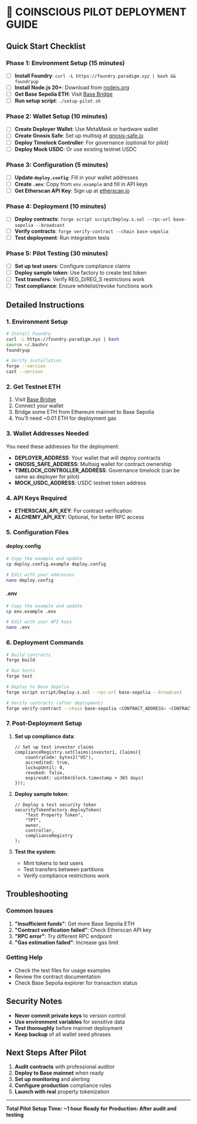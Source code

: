 # 🚀 COINSCIOUS PILOT DEPLOYMENT GUIDE

## Quick Start Checklist

### Phase 1: Environment Setup (15 minutes)
- [ ] **Install Foundry**: `curl -L https://foundry.paradigm.xyz | bash && foundryup`
- [ ] **Install Node.js 20+**: Download from [nodejs.org](https://nodejs.org)
- [ ] **Get Base Sepolia ETH**: Visit [Base Bridge](https://bridge.base.org/deposit)
- [ ] **Run setup script**: `./setup-pilot.sh`

### Phase 2: Wallet Setup (10 minutes)
- [ ] **Create Deployer Wallet**: Use MetaMask or hardware wallet
- [ ] **Create Gnosis Safe**: Set up multisig at [gnosis-safe.io](https://gnosis-safe.io)
- [ ] **Deploy Timelock Controller**: For governance (optional for pilot)
- [ ] **Deploy Mock USDC**: Or use existing testnet USDC

### Phase 3: Configuration (5 minutes)
- [ ] **Update `deploy.config`**: Fill in your wallet addresses
- [ ] **Create `.env`**: Copy from `env.example` and fill in API keys
- [ ] **Get Etherscan API Key**: Sign up at [etherscan.io](https://etherscan.io)

### Phase 4: Deployment (10 minutes)
- [ ] **Deploy contracts**: `forge script script/Deploy.s.sol --rpc-url base-sepolia --broadcast`
- [ ] **Verify contracts**: `forge verify-contract --chain base-sepolia`
- [ ] **Test deployment**: Run integration tests

### Phase 5: Pilot Testing (30 minutes)
- [ ] **Set up test users**: Configure compliance claims
- [ ] **Deploy sample token**: Use factory to create test token
- [ ] **Test transfers**: Verify REG_D/REG_S restrictions work
- [ ] **Test compliance**: Ensure whitelist/revoke functions work

## Detailed Instructions

### 1. Environment Setup

```bash
# Install Foundry
curl -L https://foundry.paradigm.xyz | bash
source ~/.bashrc
foundryup

# Verify installation
forge --version
cast --version
```

### 2. Get Testnet ETH

1. Visit [Base Bridge](https://bridge.base.org/deposit)
2. Connect your wallet
3. Bridge some ETH from Ethereum mainnet to Base Sepolia
4. You'll need ~0.01 ETH for deployment gas

### 3. Wallet Addresses Needed

You need these addresses for the deployment:

- **DEPLOYER_ADDRESS**: Your wallet that will deploy contracts
- **GNOSIS_SAFE_ADDRESS**: Multisig wallet for contract ownership
- **TIMELOCK_CONTROLLER_ADDRESS**: Governance timelock (can be same as deployer for pilot)
- **MOCK_USDC_ADDRESS**: USDC testnet token address

### 4. API Keys Required

- **ETHERSCAN_API_KEY**: For contract verification
- **ALCHEMY_API_KEY**: Optional, for better RPC access

### 5. Configuration Files

#### deploy.config
```bash
# Copy the example and update
cp deploy.config.example deploy.config

# Edit with your addresses
nano deploy.config
```

#### .env
```bash
# Copy the example and update
cp env.example .env

# Edit with your API keys
nano .env
```

### 6. Deployment Commands

```bash
# Build contracts
forge build

# Run tests
forge test

# Deploy to Base Sepolia
forge script script/Deploy.s.sol --rpc-url base-sepolia --broadcast

# Verify contracts (after deployment)
forge verify-contract --chain base-sepolia <CONTRACT_ADDRESS> <CONTRACT_NAME>
```

### 7. Post-Deployment Setup

1. **Set up compliance data**:
   ```solidity
   // Set up test investor claims
   complianceRegistry.setClaims(investor1, Claims({
       countryCode: bytes2("US"),
       accredited: true,
       lockupUntil: 0,
       revoked: false,
       expiresAt: uint64(block.timestamp + 365 days)
   }));
   ```

2. **Deploy sample token**:
   ```solidity
   // Deploy a test security token
   securityTokenFactory.deployToken(
       "Test Property Token",
       "TPT",
       owner,
       controller,
       complianceRegistry
   );
   ```

3. **Test the system**:
   - Mint tokens to test users
   - Test transfers between partitions
   - Verify compliance restrictions work

## Troubleshooting

### Common Issues

1. **"Insufficient funds"**: Get more Base Sepolia ETH
2. **"Contract verification failed"**: Check Etherscan API key
3. **"RPC error"**: Try different RPC endpoint
4. **"Gas estimation failed"**: Increase gas limit

### Getting Help

- Check the test files for usage examples
- Review the contract documentation
- Check Base Sepolia explorer for transaction status

## Security Notes

- **Never commit private keys** to version control
- **Use environment variables** for sensitive data
- **Test thoroughly** before mainnet deployment
- **Keep backup** of all wallet seed phrases

## Next Steps After Pilot

1. **Audit contracts** with professional auditor
2. **Deploy to Base mainnet** when ready
3. **Set up monitoring** and alerting
4. **Configure production** compliance rules
5. **Launch with real** property tokenization

---

**Total Pilot Setup Time: ~1 hour**
**Ready for Production: After audit and testing**
